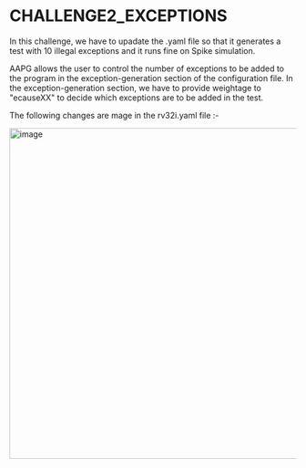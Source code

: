 # CHALLENGE2_EXCEPTIONS

In this challenge, we have to upadate the .yaml file so that it generates a test with 10 illegal exceptions and it runs fine on Spike simulation.

AAPG allows the user to control the number of exceptions to be added to the program in the exception-generation section of the configuration file. In the exception-generation section, we have to provide weightage to "ecauseXX" to decide which exceptions are to be added in the test. 

The following changes are mage in the rv32i.yaml file :-


<img width="580" alt="image" src="https://github.com/vyomasystems-lab/riscv-ctb-challenge-kuhuk06/assets/22321279/9ca47344-55fb-495a-a8e9-b5b7fdf05519">
